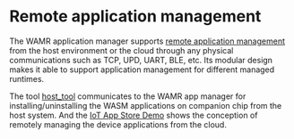 # Remote application management

The WAMR application manager supports [remote application management](../../../core/app-mgr) from the host environment or the cloud through any physical communications such as TCP, UPD, UART, BLE, etc. Its modular design makes it able to support application management for different managed runtimes.

The tool [host_tool](../../../test-tools/host-tool) communicates to the WAMR app manager for installing/uninstalling the WASM applications on companion chip from the host system. And the [IoT App Store Demo](../../../test-tools/IoT-APP-Store-Demo/) shows the conception of remotely managing the device applications from the cloud.
